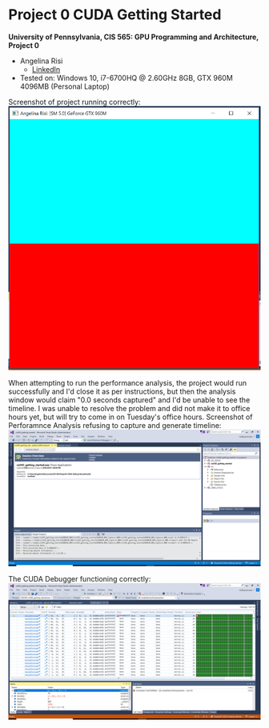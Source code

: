 Project 0 CUDA Getting Started
====================

**University of Pennsylvania, CIS 565: GPU Programming and Architecture, Project 0**

* Angelina Risi
  * [LinkedIn](www.linkedin.com/in/angelina-risi)
* Tested on: Windows 10, i7-6700HQ @ 2.60GHz 8GB, GTX 960M 4096MB (Personal Laptop)


Screenshot of project running correctly:
![Built and Running](/images/screenshot.PNG)

When attempting to run the performance analysis, the project would run successfully and I'd close it as per instructions, but then the analysis window would claim "0.0 seconds captured" and I'd be unable to see the timeline. I was unable to resolve the problem and did not make it to office hours yet, but will try to come in on Tuesday's office hours.
Screenshot of Perforamnce Analysis refusing to capture and generate timeline:
![Performance Analysis - experiencing issues](/images/Performance_Analysis.PNG)

The CUDA Debugger functioning correctly:
![CUDA Debugger](/images/CUDA_Debug.PNG)
